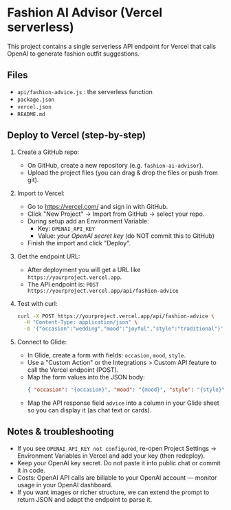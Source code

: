 # Fashion AI Advisor (Vercel serverless)

This project contains a single serverless API endpoint for Vercel that calls OpenAI to generate fashion outfit suggestions.

## Files
- `api/fashion-advice.js` : the serverless function
- `package.json`
- `vercel.json`
- `README.md`

## Deploy to Vercel (step-by-step)

1. Create a GitHub repo:
   - On GitHub, create a new repository (e.g. `fashion-ai-advisor`).
   - Upload the project files (you can drag & drop the files or push from git).

2. Import to Vercel:
   - Go to https://vercel.com/ and sign in with GitHub.
   - Click "New Project" → Import from GitHub → select your repo.
   - During setup add an Environment Variable:
     - Key: `OPENAI_API_KEY`
     - Value: *your OpenAI secret key* (do NOT commit this to GitHub)
   - Finish the import and click "Deploy".

3. Get the endpoint URL:
   - After deployment you will get a URL like `https://yourproject.vercel.app`.
   - The API endpoint is: `POST https://yourproject.vercel.app/api/fashion-advice`

4. Test with curl:
   ```bash
   curl -X POST https://yourproject.vercel.app/api/fashion-advice \
     -H "Content-Type: application/json" \
     -d '{"occasion":"wedding","mood":"joyful","style":"traditional"}'
   ```

5. Connect to Glide:
   - In Glide, create a form with fields: `occasion`, `mood`, `style`.
   - Use a "Custom Action" or the Integrations > Custom API feature to call the Vercel endpoint (POST).
   - Map the form values into the JSON body:
     ```json
     { "occasion": "{occasion}", "mood": "{mood}", "style": "{style}" }
     ```
   - Map the API response field `advice` into a column in your Glide sheet so you can display it (as chat text or cards).

## Notes & troubleshooting
- If you see `OPENAI_API_KEY not configured`, re-open Project Settings → Environment Variables in Vercel and add your key (then redeploy).
- Keep your OpenAI key secret. Do not paste it into public chat or commit it in code.
- Costs: OpenAI API calls are billable to your OpenAI account — monitor usage in your OpenAI dashboard.
- If you want images or richer structure, we can extend the prompt to return JSON and adapt the endpoint to parse it.
